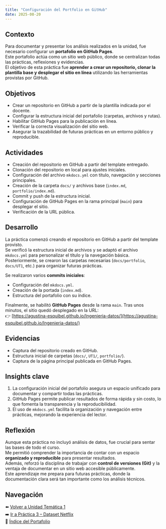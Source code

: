 ```yaml
---
title: "Configuración del Portfolio en GitHub"
date: 2025-08-20
---
```


## Contexto
Para documentar y presentar los análisis realizados en la unidad, fue necesario configurar un **portafolio en GitHub Pages**.  
Este portafolio actúa como un sitio web público, donde se centralizan todas las prácticas, reflexiones y evidencias.  
El objetivo de esta práctica fue **aprender a crear un repositorio, clonar la plantilla base y desplegar el sitio en línea** utilizando las herramientas provistas por GitHub.

## Objetivos
- Crear un repositorio en GitHub a partir de la plantilla indicada por el docente.  
- Configurar la estructura inicial del portafolio (carpetas, archivos y rutas).  
- Habilitar GitHub Pages para la publicación en línea.  
- Verificar la correcta visualización del sitio web.  
- Asegurar la trazabilidad de futuras prácticas en un entorno público y reproducible.  

## Actividades
- Creación del repositorio en GitHub a partir del template entregado.  
- Clonación del repositorio en local para ajustes iniciales.  
- Configuración del archivo `mkdocs.yml` con título, navegación y secciones principales.  
- Creación de la carpeta `docs/` y archivos base (`index.md`, `portfolio/index.md`).  
- Commit y push de la estructura inicial.  
- Configuración de GitHub Pages en la rama principal (`main`) para desplegar el sitio.  
- Verificación de la URL pública.  

## Desarrollo
La práctica comenzó creando el repositorio en GitHub a partir del template provisto.  
Se verificó la estructura inicial de archivos y se adaptó el archivo `mkdocs.yml` para personalizar el título y la navegación básica.  
Posteriormente, se crearon las carpetas necesarias (`docs/portfolio`, `docs/UT1`, etc.) para organizar futuras prácticas.  

Se realizaron varios **commits iniciales**:  
- Configuración del `mkdocs.yml`.  
- Creación de la portada (`index.md`).  
- Estructura del portafolio con su índice.  

Finalmente, se habilitó **GitHub Pages** desde la rama `main`. Tras unos minutos, el sitio quedó desplegado en la URL:  
👉 [https://agustina-esquibel.github.io/Ingenieria-datos/](https://agustina-esquibel.github.io/Ingenieria-datos/)

## Evidencias
- Captura del repositorio creado en GitHub.  
- Estructura inicial de carpetas (`docs/`, `UT1/`, `portfolio/`).  
- Captura de la página principal publicada en GitHub Pages.  

## Insights clave
1. La configuración inicial del portafolio asegura un espacio unificado para documentar y compartir todas las prácticas.  
2. GitHub Pages permite publicar resultados de forma rápida y sin costo, lo que fomenta la transparencia y la reproducibilidad.  
3. El uso de `mkdocs.yml` facilita la organización y navegación entre prácticas, mejorando la experiencia del lector.  

## Reflexión
Aunque esta práctica no incluyó análisis de datos, fue crucial para sentar las bases de todo el curso.  
Me permitió comprender la importancia de contar con un espacio **organizado y reproducible** para presentar resultados.  
Además, reforzó la disciplina de trabajar con **control de versiones (Git)** y la ventaja de documentar en un sitio web accesible públicamente.  
Este aprendizaje me prepara para futuras prácticas, donde la documentación clara será tan importante como los análisis técnicos.  

## Navegación
⬅️ [Volver a Unidad Temática 1](../main.md)  
➡️ [Ir a Práctica 3 – Dataset Netflix](../practica3/main3.md)  
📓 [Índice del Portafolio](../../portfolio/index.md)  

